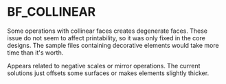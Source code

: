 # BF_COLLINEAR

Some operations with collinear faces creates
degenerate faces. These issue do not seem to
affect printability, so it was only fixed in
the core designs. The sample files containing
decorative elements would take more time than
it's worth.

Appears related to negative scales or mirror
operations. The current solutions just offsets
some surfaces or makes elements slightly thicker.
